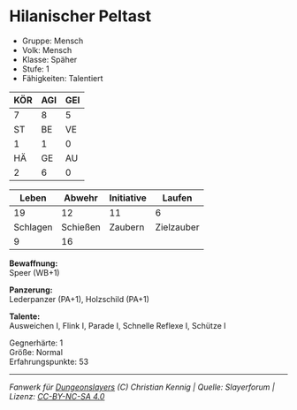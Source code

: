 # Hilanischer Peltast  
- Gruppe: Mensch  
- Volk: Mensch  
- Klasse: Späher  
- Stufe: 1  
- Fähigkeiten: Talentiert  


| KÖR | AGI | GEI |  
| --- | --- | --- |  
| 7   | 8   | 5   |
| ST  | BE  | VE  |  
| 1   | 1   | 0   |
| HÄ  | GE  | AU  |  
| 2   | 6   | 0   |


| Leben    | Abwehr   | Initiative | Laufen     |
| -------- | -------- | ---------- | ---------- |
| 19       | 12       | 11         | 6          |
| Schlagen | Schießen | Zaubern    | Zielzauber |
| 9        | 16       |            |            |

**Bewaffnung:**  
Speer (WB+1)

**Panzerung:**  
Lederpanzer (PA+1), Holzschild (PA+1)

**Talente:**  
Ausweichen I, Flink I, Parade I, Schnelle Reflexe I, Schütze I

Gegnerhärte: 1  
Größe: Normal  
Erfahrungspunkte: 53  



___
*Fanwerk für [Dungeonslayers](https://www.dungeonslayers.net/) (C) Christian Kennig | Quelle: Slayerforum | Lizenz: [CC-BY-NC-SA 4.0](https://creativecommons.org/licenses/by-nc-sa/4.0/deed.de)*